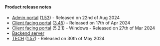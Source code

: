 #### Product release notes
* [Admin portal](/release-notes/admin) ([1.53](/configs/release-notes/admin/v1.53.1)) - Released on 22nd of Aug 2024
* [Client facing portal](/release-notes/portal) ([3.45](/configs/release-notes/portal/v3.45)) - Released on 17th of Apr 2024
* [Client facing portal](https://help.deskdirector.com/article/4uzjpwaiou) (5.2.1) - Windows - Released on 27th of Mar 2024
* [Backend server](https://help.deskdirector.com/article/5ml4ieesph-server-changelog)
* [TECH](/release-notes/tech) ([1.57](/configs/release-notes/tech/v1.57)) - Released on 30th of May 2024
